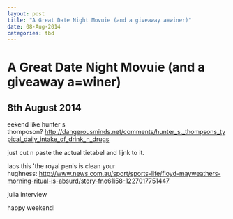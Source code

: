 ```yaml
---
layout: post
title: "A Great Date Night Movuie (and a giveaway a=winer)"
date: 08-Aug-2014
categories: tbd
---
```


# A Great Date Night Movuie (and a giveaway a=winer)

## 8th August 2014

eekend like hunter s thomposon? http://dangerousminds.net/comments/hunter_s._thompsons_typical_daily_intake_of_drink_n_drugs

just cut n paste the actual tietabel and lijnk to it.

laos this 'the royal penis is clean your hughness: http://www.news.com.au/sport/sports-life/floyd-mayweathers-morning-ritual-is-absurd/story-fno61i58-1227017751447

 

julia interview

happy weekend!
